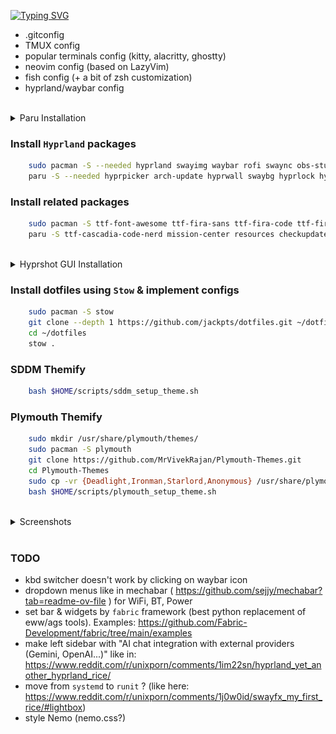 [![Typing SVG](https://readme-typing-svg.demolab.com?font=Fira+Code&size=30&letterSpacing=tiny&duration=2000&pause=10000&color=F7F7F7&center=true&vCenter=true&width=435&lines=JackPts's+Dotfiles)](https://git.io/typing-svg)

- .gitconfig
- TMUX config
- popular terminals config (kitty, alacritty, ghostty)
- neovim config (based on LazyVim)
- fish config (+ a bit of zsh customization)
- hyprland/waybar config

<br />
<details close>
<summary>Paru Installation</summary>

```sh
    sudo pacman -S --needed base-devel
    git clone https://aur.archlinux.org/paru.git
    cd paru
    makepkg -si
```
</details>

### Install `Hyprland` packages

```bash
    sudo pacman -S --needed hyprland swayimg waybar rofi swaync obs-studio jq wl-clipboard libnotify copyq figlet gum
    paru -S --needed hyprpicker arch-update hyprwall swaybg hyprlock hyprpicker scrot xclip hyprshot brightnessctl hyprpolkitagent hyprsunset hyprsysteminfo hypridle hyprswitch nwg-dock-hyprland swww waypaper walker-bin
```

### Install related packages

```bash
    sudo pacman -S ttf-font-awesome ttf-fira-sans ttf-fira-code ttf-firacode-nerd ttf-droid ttf-jetbrains-mono ttf-jetbrains-mono-nerd gnome-calendar mpd ncmpcpp networkmanager-dmenu brightnessctl ttf-firacode-nerd kdeconnect fastfetch neofetch curl nushell starship tmux cmatrix cowfortune
    paru -S ttf-cascadia-code-nerd mission-center resources checkupdates-with-aur ghostty rxfetch ttf-material-design-icons ttf-maple-beta chafa wf-recorder
```

<br />
<details close>
<summary>Hyprshot GUI Installation</summary>

```sh
    git clone https://github.com/s-adi-dev/hyprshot-gui.git
    cd hyprshot-gui
    ./install.sh
```
</details>

### Install dotfiles using `Stow` & implement configs

```bash
    sudo pacman -S stow
    git clone --depth 1 https://github.com/jackpts/dotfiles.git ~/dotfiles
    cd ~/dotfiles
    stow .
```

### SDDM Themify

```bash
    bash $HOME/scripts/sddm_setup_theme.sh
```

### Plymouth Themify

```bash
    sudo mkdir /usr/share/plymouth/themes/
    sudo pacman -S plymouth
    git clone https://github.com/MrVivekRajan/Plymouth-Themes.git
    cd Plymouth-Themes
    sudo cp -vr {Deadlight,Ironman,Starlord,Anonymous} /usr/share/plymouth/themes/
    bash $HOME/scripts/plymouth_setup_theme.sh
```

<br />
<details close>
<summary>Screenshots</summary>
    <p align="center">
        <img src="assets/2025-01-13-171759_hyprshot.jpg" />
        <br />
        <img src="assets/2025-01-13-173201_hyprshot.jpg" />
        <br />
        <img src="assets/lock_screen.jpg" />
    </p>
</details>
<br />

### TODO

- kbd switcher doesn't work by clicking on waybar icon
- dropdown menus like in mechabar ( <https://github.com/sejjy/mechabar?tab=readme-ov-file> ) for WiFi, BT, Power
- set bar & widgets by `fabric` framework (best python replacement of eww/ags tools). Examples: <https://github.com/Fabric-Development/fabric/tree/main/examples>
- make left sidebar with "AI chat integration with external providers (Gemini, OpenAI...)" like in: <https://www.reddit.com/r/unixporn/comments/1im22sn/hyprland_yet_another_hyprland_rice/>
- move from `systemd` to `runit` ? (like here: <https://www.reddit.com/r/unixporn/comments/1j0w0id/swayfx_my_first_rice/#lightbox>)
- style Nemo (nemo.css?)
